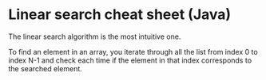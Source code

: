 # Linear search cheat sheet (Java)

The linear search algorithm is the most intuitive one.

To find an element in an array, you iterate through all the list from index 0 to index N-1 and check each time if the element in that index corresponds to the searched element.



